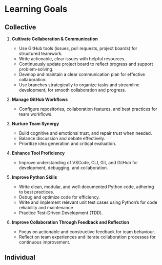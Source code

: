 # Learning Goals

## Collective

1. **Cultivate Collaboration & Communication**
   - Use GitHub tools (issues, pull requests, project boards) for structured teamwork.
   - Write actionable, clear issues with helpful resources.
   - Continuously update project board to reflect progress and support problem-solving.
   - Develop and maintain a clear communication plan for effective collaboration.
   - Use branches strategically to organize tasks and streamline development,
     for smooth collaboration and progress.

2. **Manage GitHub Workflows**
   - Configure repositories, collaboration features, and best practices for team
     workflows.

3. **Nurture Team Synergy**
   - Build cognitive and emotional trust, and repair trust when needed.
   - Balance discussion and debate effectively.
   - Prioritize idea generation and critical evaluation.
  
4. **Enhance Tool Proficiency**
   - Improve understanding of VSCode, CLI, Git, and GitHub for development,
     debugging, and collaboration.

5. **Improve Python Skills**
     - Write clean, modular, and well-documented Python code, adhering to best practices.
     - Debug and optimize code for efficiency.
     - Write and implement relevant unit test cases using Python’s for
       code reliability and maintenance
     - Practice Test-Driven Development (TDD).

6. **Improve Collaboration Through Feedback and Reflection**
   - Focus on actionable and constructive feedback for team behaviour.
   - Reflect on team experiences and iterate collaboration processes for
     continuous improvement.

## Individual
